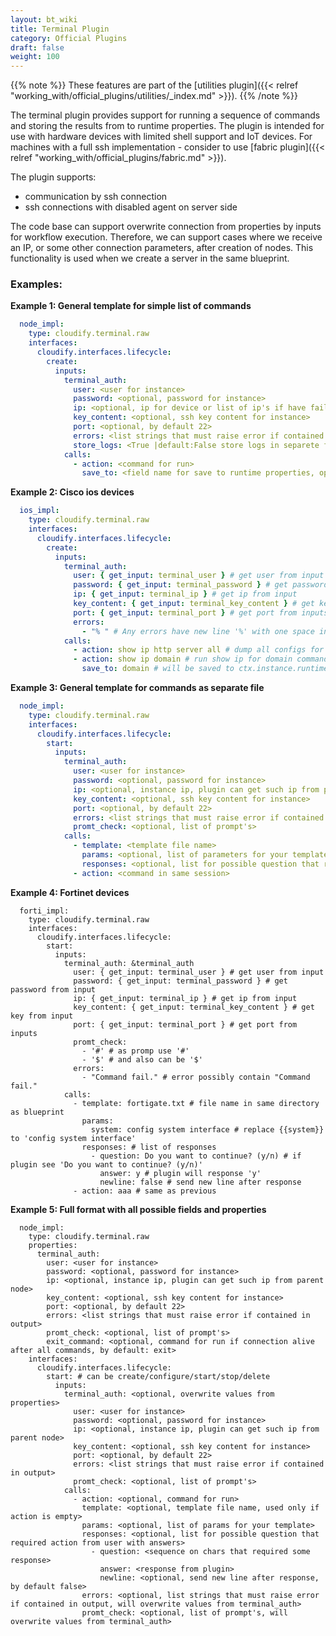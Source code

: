 ```yaml
---
layout: bt_wiki
title: Terminal Plugin
category: Official Plugins
draft: false
weight: 100
---
```

{{% note %}}
These features are part of the [utilities plugin]({{< relref "working_with/official_plugins/utilities/_index.md" >}}).
{{% /note %}}

The terminal plugin provides support for running a sequence of commands and storing the results from to runtime properties.  The plugin is intended for use with hardware devices with limited shell support and IoT devices. For machines with a full ssh implementation - consider to use [fabric plugin]({{< relref "working_with/official_plugins/fabric.md" >}}).

The plugin supports:
  * communication by ssh connection
  * ssh connections with disabled agent on server side

The code base can support overwrite connection from properties by inputs for workflow execution. Therefore, we can support cases where we receive an IP, or some other connection parameters, after creation of nodes. This functionality is used when we create a server in the same blueprint.


### Examples:

**Example 1: General template for simple list of commands**

```yaml
  node_impl:
    type: cloudify.terminal.raw
    interfaces:
      cloudify.interfaces.lifecycle:
        create:
          inputs:
            terminal_auth:
              user: <user for instance>
              password: <optional, password for instance>
              ip: <optional, ip for device or list of ip's if have failback ip's>
              key_content: <optional, ssh key content for instance>
              port: <optional, by default 22>
              errors: <list strings that must raise error if contained in output>
              store_logs: <True |default:False store logs in separete file>
            calls:
              - action: <command for run>
                save_to: <field name for save to runtime properties, optional>
```

**Example 2: Cisco ios devices**

```yaml
  ios_impl:
    type: cloudify.terminal.raw
    interfaces:
      cloudify.interfaces.lifecycle:
        create:
          inputs:
            terminal_auth:
              user: { get_input: terminal_user } # get user from input
              password: { get_input: terminal_password } # get password from input
              ip: { get_input: terminal_ip } # get ip from input
              key_content: { get_input: terminal_key_content } # get key from input
              port: { get_input: terminal_port } # get port from inputs
              errors:
                - "% " # Any errors have new line '%' with one space in line
            calls:
              - action: show ip http server all # dump all configs for http server
              - action: show ip domain # run show ip for domain command
                save_to: domain # will be saved to ctx.instance.runtime_properties['domain']
```

**Example 3: General template for commands as separate file**

```yaml
  node_impl:
    type: cloudify.terminal.raw
    interfaces:
      cloudify.interfaces.lifecycle:
        start:
          inputs:
            terminal_auth:
              user: <user for instance>
              password: <optional, password for instance>
              ip: <optional, instance ip, plugin can get such ip from parent node>
              key_content: <optional, ssh key content for instance>
              port: <optional, by default 22>
              errors: <list strings that must raise error if contained in output>
              promt_check: <optional, list of prompt's>
            calls:
              - template: <template file name>
                params: <optional, list of parameters for your template>
                responses: <optional, list for possible question that required action from user with answers>
              - action: <command in same session>
```

**Example 4: Fortinet devices**

```
  forti_impl:
    type: cloudify.terminal.raw
    interfaces:
      cloudify.interfaces.lifecycle:
        start:
          inputs:
            terminal_auth: &terminal_auth
              user: { get_input: terminal_user } # get user from input
              password: { get_input: terminal_password } # get password from input
              ip: { get_input: terminal_ip } # get ip from input
              key_content: { get_input: terminal_key_content } # get key from input
              port: { get_input: terminal_port } # get port from inputs
              promt_check:
                - '#' # as promp use '#'
                - '$' # and also can be '$'
              errors:
                - "Command fail." # error possibly contain "Command fail."
            calls:
              - template: fortigate.txt # file name in same directory as blueprint
                params:
                  system: config system interface # replace {{system}} to 'config system interface'
                responses: # list of responses
                  - question: Do you want to continue? (y/n) # if plugin see 'Do you want to continue? (y/n)'
                    answer: y # plugin will response 'y'
                    newline: false # send new line after response
              - action: aaa # same as previous
```

**Example 5: Full format with all possible fields and properties**

```
  node_impl:
    type: cloudify.terminal.raw
    properties:
      terminal_auth:
        user: <user for instance>
        password: <optional, password for instance>
        ip: <optional, instance ip, plugin can get such ip from parent node>
        key_content: <optional, ssh key content for instance>
        port: <optional, by default 22>
        errors: <list strings that must raise error if contained in output>
        promt_check: <optional, list of prompt's>
        exit_command: <optional, command for run if connection alive after all commands, by default: exit>
    interfaces:
      cloudify.interfaces.lifecycle:
        start: # can be create/configure/start/stop/delete
          inputs:
            terminal_auth: <optional, overwrite values from properties>
              user: <user for instance>
              password: <optional, password for instance>
              ip: <optional, instance ip, plugin can get such ip from parent node>
              key_content: <optional, ssh key content for instance>
              port: <optional, by default 22>
              errors: <list strings that must raise error if contained in output>
              promt_check: <optional, list of prompt's>
            calls:
              - action: <optional, command for run>
                template: <optional, template file name, used only if action is empty>
                params: <optional, list of params for your template>
                responses: <optional, list for possible question that required action from user with answers>
                  - question: <sequence on chars that required some response>
                    answer: <response from plugin>
                    newline: <optional, send new line after response, by default false>
                errors: <optional, list strings that must raise error if contained in output, will overwrite values from terminal_auth>
                promt_check: <optional, list of prompt's, will overwrite values from terminal_auth>

```
